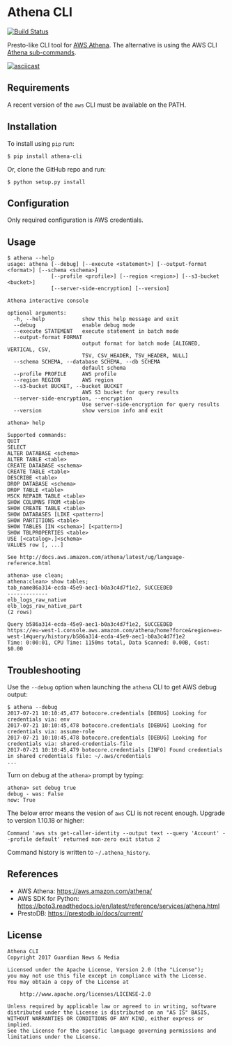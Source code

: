 Athena CLI
==========

[![Build Status](https://travis-ci.org/guardian/athena-cli.svg?branch=master)](https://travis-ci.org/guardian/athena-cli)

Presto-like CLI tool for [AWS Athena](https://aws.amazon.com/athena/). The alternative is using the
AWS CLI [Athena sub-commands](http://docs.aws.amazon.com/cli/latest/reference/athena/).

[![asciicast](https://asciinema.org/a/132545.png)](https://asciinema.org/a/132545)

Requirements
------------

A recent version of the `aws` CLI must be available on the PATH.

Installation
------------

To install using `pip` run:

    $ pip install athena-cli

Or, clone the GitHub repo and run:

    $ python setup.py install

Configuration
-------------

Only required configuration is AWS credentials.

Usage
-----

```
$ athena --help
usage: athena [--debug] [--execute <statement>] [--output-format <format>] [--schema <schema>]
              [--profile <profile>] [--region <region>] [--s3-bucket <bucket>]
              [--server-side-encryption] [--version]

Athena interactive console

optional arguments:
  -h, --help            show this help message and exit
  --debug               enable debug mode
  --execute STATEMENT   execute statement in batch mode
  --output-format FORMAT
                        output format for batch mode [ALIGNED, VERTICAL, CSV,
                        TSV, CSV_HEADER, TSV_HEADER, NULL]
  --schema SCHEMA, --database SCHEMA, --db SCHEMA
                        default schema
  --profile PROFILE     AWS profile
  --region REGION       AWS region
  --s3-bucket BUCKET, --bucket BUCKET
                        AWS S3 bucket for query results
  --server-side-encryption, --encryption
                        Use server-side-encryption for query results
  --version             show version info and exit
```

```
athena> help

Supported commands:
QUIT
SELECT
ALTER DATABASE <schema>
ALTER TABLE <table>
CREATE DATABASE <schema>
CREATE TABLE <table>
DESCRIBE <table>
DROP DATABASE <schema>
DROP TABLE <table>
MSCK REPAIR TABLE <table>
SHOW COLUMNS FROM <table>
SHOW CREATE TABLE <table>
SHOW DATABASES [LIKE <pattern>]
SHOW PARTITIONS <table>
SHOW TABLES [IN <schema>] [<pattern>]
SHOW TBLPROPERTIES <table>
USE [<catalog>.]<schema>
VALUES row [, ...]

See http://docs.aws.amazon.com/athena/latest/ug/language-reference.html

athena> use clean;
athena:clean> show tables;
tab_name86a314-ecda-45e9-aec1-b0a3c4d7f1e2, SUCCEEDED
-------------
elb_logs_raw_native
elb_logs_raw_native_part
(2 rows)

Query b586a314-ecda-45e9-aec1-b0a3c4d7f1e2, SUCCEEDED
https://eu-west-1.console.aws.amazon.com/athena/home?force&region=eu-west-1#query/history/b586a314-ecda-45e9-aec1-b0a3c4d7f1e2
Time: 0:00:01, CPU Time: 1150ms total, Data Scanned: 0.00B, Cost: $0.00

```

Troubleshooting
---------------

Use the `--debug` option when launching the `athena` CLI to get AWS debug output:

```shell
$ athena --debug
2017-07-21 10:10:45,477 botocore.credentials [DEBUG] Looking for credentials via: env
2017-07-21 10:10:45,478 botocore.credentials [DEBUG] Looking for credentials via: assume-role
2017-07-21 10:10:45,478 botocore.credentials [DEBUG] Looking for credentials via: shared-credentials-file
2017-07-21 10:10:45,479 botocore.credentials [INFO] Found credentials in shared credentials file: ~/.aws/credentials
...
```

Turn on debug at the `athena>` prompt by typing:

```
athena> set debug true
debug - was: False
now: True
```

The below error means the vesion of `aws` CLI is not recent enough. Upgrade
to version 1.10.18 or higher:

```
Command 'aws sts get-caller-identity --output text --query 'Account' --profile default' returned non-zero exit status 2
```

Command history is written to `~/.athena_history`.

References
----------

  * AWS Athena: https://aws.amazon.com/athena/
  * AWS SDK for Python: https://boto3.readthedocs.io/en/latest/reference/services/athena.html
  * PrestoDB: https://prestodb.io/docs/current/

License
-------

    Athena CLI
    Copyright 2017 Guardian News & Media

    Licensed under the Apache License, Version 2.0 (the "License");
    you may not use this file except in compliance with the License.
    You may obtain a copy of the License at

        http://www.apache.org/licenses/LICENSE-2.0

    Unless required by applicable law or agreed to in writing, software
    distributed under the License is distributed on an "AS IS" BASIS,
    WITHOUT WARRANTIES OR CONDITIONS OF ANY KIND, either express or implied.
    See the License for the specific language governing permissions and
    limitations under the License.

